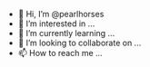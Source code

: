 - 👋 Hi, I’m @pearlhorses
- 👀 I’m interested in ...
- 🌱 I’m currently learning ...
- 💞️ I’m looking to collaborate on ...
- 📫 How to reach me ...

<!---
pearlhorses/pearlhorses is a ✨ special ✨ repository because its `README.md` (this file) appears on your GitHub profile.
You can click the Preview link to take a look at your changes.
--->

